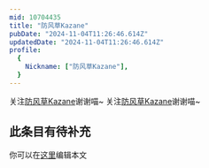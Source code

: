 ```yaml
---
mid: 10704435
title: "防风草Kazane"
pubDate: "2024-11-04T11:26:46.614Z"
updatedDate: "2024-11-04T11:26:46.614Z"
profile:
  {
    Nickname: ["防风草Kazane"],
  }
---
```


关注[防风草Kazane](https://space.bilibili.com/10704435)谢谢喵~ 关注[防风草Kazane](https://space.bilibili.com/10704435)谢谢喵~

## 此条目有待补充
你可以在[这里](https://github.com/Yuhanawa/VTuber.ICU-Content/edit/master/v/防风草Kazane/index.md)编辑本文
